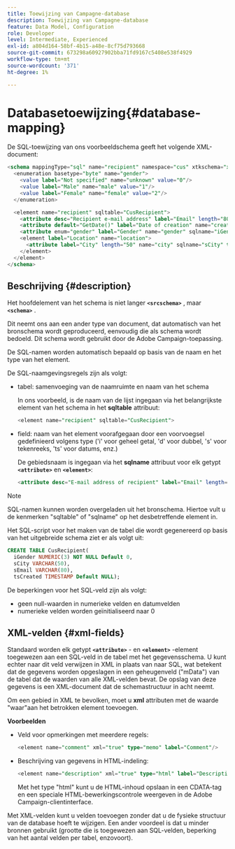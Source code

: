 ```yaml
---
title: Toewijzing van Campagne-database
description: Toewijzing van Campagne-database
feature: Data Model, Configuration
role: Developer
level: Intermediate, Experienced
exl-id: a804d164-58bf-4b15-a48e-8cf75d793668
source-git-commit: 673298a60927902bba71fd9167c5408e538f4929
workflow-type: tm+mt
source-wordcount: '371'
ht-degree: 1%

---
```


# Databasetoewijzing{#database-mapping}

De SQL-toewijzing van ons voorbeeldschema geeft het volgende XML-document:

```sql
<schema mappingType="sql" name="recipient" namespace="cus" xtkschema="xtk:schema">
  <enumeration basetype="byte" name="gender">    
    <value label="Not specified" name="unknown" value="0"/>    
    <value label="Male" name="male" value="1"/>    
    <value label="Female" name="female" value="2"/> 
  </enumeration>  

  <element name="recipient" sqltable="CusRecipient">    
    <attribute desc="Recipient e-mail address" label="Email" length="80" name="email" sqlname="sEmail" type="string"/>    
    <attribute default="GetDate()" label="Date of creation" name="created" sqlname="tsCreated" type="datetime"/>    
    <attribute enum="gender" label="Gender" name="gender" sqlname="iGender" type="byte"/>    
    <element label="Location" name="location">      
      <attribute label="City" length="50" name="city" sqlname="sCity" type="string" userEnum="city"/>    
    </element>  
  </element>
</schema>
```

## Beschrijving {#description}

Het hoofdelement van het schema is niet langer **`<srcschema>`** , maar **`<schema>`** .

Dit neemt ons aan een ander type van document, dat automatisch van het bronschema wordt geproduceerd, eenvoudig die als schema wordt bedoeld. Dit schema wordt gebruikt door de Adobe Campaign-toepassing.

De SQL-namen worden automatisch bepaald op basis van de naam en het type van het element.

De SQL-naamgevingsregels zijn als volgt:

* tabel: samenvoeging van de naamruimte en naam van het schema

  In ons voorbeeld, is de naam van de lijst ingegaan via het belangrijkste element van het schema in het **sqltable** attribuut:

  ```sql
  <element name="recipient" sqltable="CusRecipient">
  ```

* field: naam van het element voorafgegaan door een voorvoegsel gedefinieerd volgens type (&#39;i&#39; voor geheel getal, &#39;d&#39; voor dubbel, &#39;s&#39; voor tekenreeks, &#39;ts&#39; voor datums, enz.)

  De gebiedsnaam is ingegaan via het **sqlname** attribuut voor elk getypt **`<attribute>`** en **`<element>`**:

  ```sql
  <attribute desc="E-mail address of recipient" label="Email" length="80" name="email" sqlname="sEmail" type="string"/> 
  ```

>[!NOTE]
>
>SQL-namen kunnen worden overgeladen uit het bronschema. Hiertoe vult u de kenmerken &quot;sqltable&quot; of &quot;sqlname&quot; op het desbetreffende element in.

Het SQL-script voor het maken van de tabel die wordt gegenereerd op basis van het uitgebreide schema ziet er als volgt uit:

```sql
CREATE TABLE CusRecipient(
  iGender NUMERIC(3) NOT NULL Default 0,   
  sCity VARCHAR(50),   
  sEmail VARCHAR(80),
  tsCreated TIMESTAMP Default NULL);
```

De beperkingen voor het SQL-veld zijn als volgt:

* geen null-waarden in numerieke velden en datumvelden
* numerieke velden worden geïnitialiseerd naar 0

## XML-velden {#xml-fields}

Standaard worden elk getypt **`<attribute>`** - en **`<element>`** -element toegewezen aan een SQL-veld in de tabel met het gegevensschema. U kunt echter naar dit veld verwijzen in XML in plaats van naar SQL, wat betekent dat de gegevens worden opgeslagen in een geheugenveld (&quot;mData&quot;) van de tabel dat de waarden van alle XML-velden bevat. De opslag van deze gegevens is een XML-document dat de schemastructuur in acht neemt.

Om een gebied in XML te bevolken, moet u **xml** attributen met de waarde &quot;waar&quot;aan het betrokken element toevoegen.

**Voorbeelden**

* Veld voor opmerkingen met meerdere regels:

  ```sql
  <element name="comment" xml="true" type="memo" label="Comment"/>
  ```

* Beschrijving van gegevens in HTML-indeling:

  ```sql
  <element name="description" xml="true" type="html" label="Description"/>
  ```

  Met het type &quot;html&quot; kunt u de HTML-inhoud opslaan in een CDATA-tag en een speciale HTML-bewerkingscontrole weergeven in de Adobe Campaign-clientinterface.

Met XML-velden kunt u velden toevoegen zonder dat u de fysieke structuur van de database hoeft te wijzigen. Een ander voordeel is dat u minder bronnen gebruikt (grootte die is toegewezen aan SQL-velden, beperking van het aantal velden per tabel, enzovoort).
